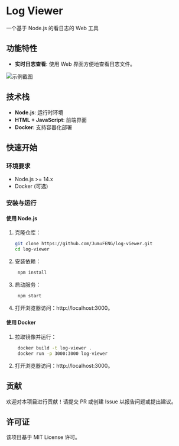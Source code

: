 # Log Viewer

一个基于 Node.js 的看日志的 Web 工具

## 功能特性

- **实时日志查看**: 使用 Web 界面方便地查看日志文件。

![示例截图](https://github.com/user-attachments/assets/447e3098-3c2d-4e34-abca-ed2ba183208a)

## 技术栈

- **Node.js**: 运行时环境
- **HTML + JavaScript**: 前端界面
- **Docker**: 支持容器化部署

## 快速开始

### 环境要求

- Node.js >= 14.x
- Docker (可选)

### 安装与运行

#### 使用 Node.js

1. 克隆仓库：
   ```bash
   git clone https://github.com/JumuFENG/log-viewer.git
   cd log-viewer

2. 安装依赖：
   ```bash
    npm install

3. 启动服务：
   ```bash
    npm start

4. 打开浏览器访问：http://localhost:3000。

#### 使用 Docker
1. 拉取镜像并运行：
   ```bash
    docker build -t log-viewer .
    docker run -p 3000:3000 log-viewer
2. 打开浏览器访问：http://localhost:3000。

## 贡献
欢迎对本项目进行贡献！请提交 PR 或创建 Issue 以报告问题或提出建议。

## 许可证
该项目基于 MIT License 许可。

